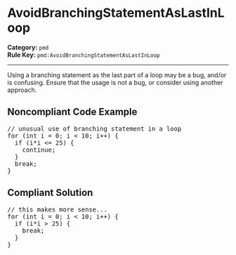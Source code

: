 # AvoidBranchingStatementAsLastInLoop
**Category:** `pmd`<br/>
**Rule Key:** `pmd:AvoidBranchingStatementAsLastInLoop`<br/>


-----

Using a branching statement as the last part of a loop may be a bug, and/or is confusing. Ensure that the usage is not a bug, or consider using another approach.

<h2>Noncompliant Code Example</h2>
<pre>
// unusual use of branching statement in a loop
for (int i = 0; i < 10; i++) {
  if (i*i <= 25) {
    continue;
  }
  break;
}
</pre>

<h2>Compliant Solution</h2>
<pre>
// this makes more sense...
for (int i = 0; i < 10; i++) {
  if (i*i > 25) {
    break;
  }
}
</pre>
